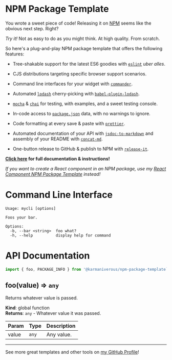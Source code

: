 # NPM Package Template

You wrote a sweet piece of code! Releasing it on [NPM](https://www.npmjs.com/)
seems like the obvious next step. Right?

_Try it!_ Not as easy to do as you might think. At high quality. From scratch.

So here's a plug-and-play NPM package template that offers the following
features:

- Tree-shakable support for the latest ES6 goodies with
  [`eslint`](https://www.npmjs.com/package/eslint) _uber alles_.

- CJS distributions targeting specific browser support scenarios.

- Command line interfaces for your widget with
  [`commander`](https://www.npmjs.com/package/commander).

- Automated [`lodash`](https://www.npmjs.com/package/lodash) cherry-picking with
  [`babel-plugin-lodash`](https://www.npmjs.com/package/babel-plugin-lodash).

- [`mocha`](https://www.npmjs.com/package/mocha) &
  [`chai`](https://www.npmjs.com/package/chai) for testing, with examples, and a
  sweet testing console.

- In-code access to
  [`package.json`](https://github.com/karmaniverous/npm-package-template/blob/main/package.json)
  data, with no warnings to ignore.

- Code formatting at every save & paste with
  [`prettier`](https://www.npmjs.com/package/prettier).

- Automated documentation of your API with
  [`jsdoc-to-markdown`](https://www.npmjs.com/package/jsdoc-to-markdown) and
  assembly of your README with
  [`concat-md`](https://www.npmjs.com/package/concat-md).

- One-button release to GitHub & publish to NPM with
  [`release-it`](https://www.npmjs.com/package/release-it).

**[Click here](https://karmanivero.us/blog/npm-package-template/) for full
documentation & instructions!**

_If you want to create a React component in an NPM package, use my
[React Component NPM Package Template](https://github.com/karmaniverous/react-component-npm-package-template)
instead!_

# Command Line Interface

```text
Usage: mycli [options]

Foos your bar.

Options:
  -b, --bar <string>  foo what?
  -h, --help          display help for command
```

# API Documentation

```js
import { foo, PACKAGE_INFO } from '@karmaniverous/npm-package-template`;
```

<a name="foo"></a>

## foo(value) ⇒ <code>any</code>
Returns whatever value is passed.

**Kind**: global function  
**Returns**: <code>any</code> - Whatever value it was passed.  

| Param | Type | Description |
| --- | --- | --- |
| value | <code>any</code> | Any value. |


---

See more great templates and other tools on
[my GitHub Profile](https://github.com/karmaniverous)!
